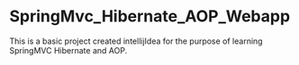 # SpringMvc_Hibernate_AOP_Webapp
This is a basic project created intellijIdea for the purpose of learning SpringMVC Hibernate and AOP.
